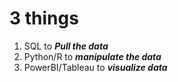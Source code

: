 # 3 things
1. SQL to ***Pull the data***
2. Python/R to ***manipulate the data***
3. PowerBI/Tableau to ***visualize data***
